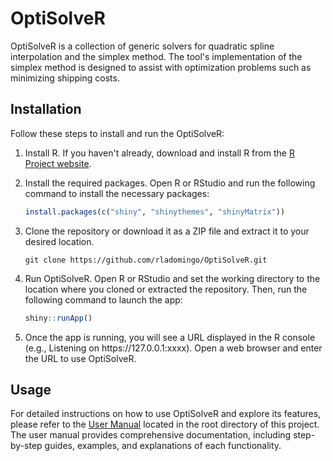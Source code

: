 # OptiSolveR
OptiSolveR is a collection of generic solvers for quadratic spline interpolation and the simplex method. The tool's implementation of the simplex method is designed to assist with optimization problems such as minimizing shipping costs.

## Installation
Follow these steps to install and run the OptiSolveR:
1. Install R. If you haven't already, download and install R from the [R Project website](https://www.r-project.org/).
2. Install the required packages. Open R or RStudio and run the following command to install the necessary packages:

   ```R
   install.packages(c("shiny", "shinythemes", "shinyMatrix"))
   ```
3. Clone the repository or download it as a ZIP file and extract it to your desired location.
    ```
    git clone https://github.com/rladomingo/OptiSolveR.git
    ```
4. Run OptiSolveR. Open R or RStudio and set the working directory to the location where you cloned or extracted the repository. Then, run the following command to launch the app:
    ```R
   shiny::runApp()
   ```
5. Once the app is running, you will see a URL displayed in the R console (e.g., Listening on https​://127.0.0.1:xxxx). Open a web browser and enter the URL to use OptiSolveR.

## Usage
For detailed instructions on how to use OptiSolveR and explore its features, please refer to the [User Manual](./user-manual.pdf) located in the root directory of this project. The user manual provides comprehensive documentation, including step-by-step guides, examples, and explanations of each functionality.
